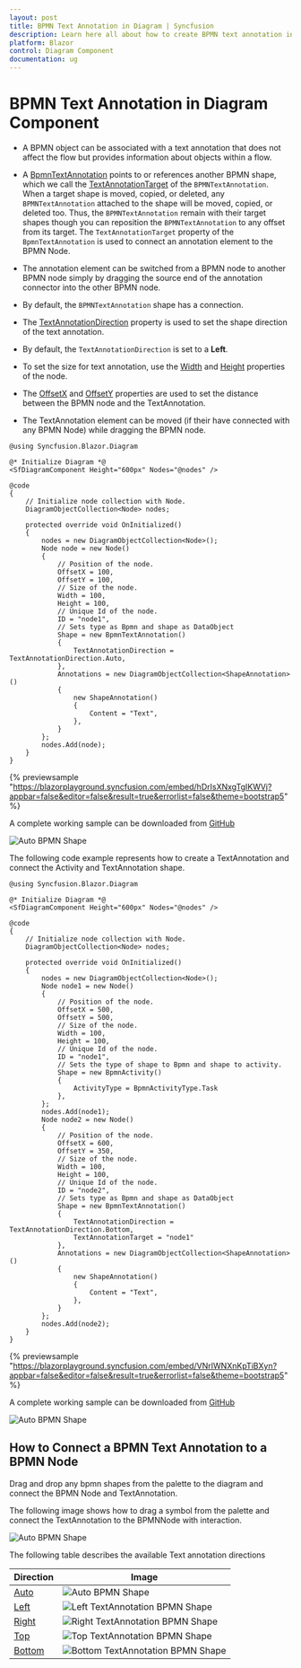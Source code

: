 ```yaml
---
layout: post
title: BPMN Text Annotation in Diagram | Syncfusion
description: Learn here all about how to create BPMN text annotation in Syncfusion Blazor Diagram component and more.
platform: Blazor
control: Diagram Component
documentation: ug
---
```


# BPMN Text Annotation in Diagram Component

* A BPMN object can be associated with a text annotation that does not affect the flow but provides information about objects within a flow. 

* A [BpmnTextAnnotation](https://help.syncfusion.com/cr/blazor/Syncfusion.Blazor.Diagram.BpmnTextAnnotation.html) points to or references another BPMN shape, which we call the [TextAnnotationTarget](https://help.syncfusion.com/cr/blazor/Syncfusion.Blazor.Diagram.BpmnTextAnnotation.html#Syncfusion_Blazor_Diagram_BpmnTextAnnotation_TextAnnotationTarget) of the `BPMNTextAnnotation`. When a target shape is moved, copied, or deleted, any `BPMNTextAnnotation` attached to the shape will be moved, copied, or deleted too. Thus, the `BPMNTextAnnotation` remain with their target shapes though you can reposition the `BPMNTextAnnotation` to any offset from its target. The `TextAnnotationTarget` property of the `BpmnTextAnnotation` is used to connect an annotation element to the BPMN Node.

* The annotation element can be switched from a BPMN node to another BPMN node simply by dragging the source end of the annotation connector into the other BPMN node.

* By default, the `BPMNTextAnnotation` shape has a connection.

* The [TextAnnotationDirection](https://help.syncfusion.com/cr/blazor/Syncfusion.Blazor.Diagram.BpmnTextAnnotation.html#Syncfusion_Blazor_Diagram_BpmnTextAnnotation_TextAnnotationDirection) property is used to set the shape direction of the text annotation.

* By default, the `TextAnnotationDirection` is set to a **Left**.

* To set the size for text annotation, use the [Width](https://help.syncfusion.com/cr/blazor/Syncfusion.Blazor.Diagram.Node.html#Syncfusion_Blazor_Diagram_Node_Width) and [Height](https://help.syncfusion.com/cr/blazor/Syncfusion.Blazor.Diagram.Node.html#Syncfusion_Blazor_Diagram_Node_Height) properties of the node.

* The [OffsetX](https://help.syncfusion.com/cr/blazor/Syncfusion.Blazor.Diagram.Node.html#Syncfusion_Blazor_Diagram_Node_OffsetX) and [OffsetY](https://help.syncfusion.com/cr/blazor/Syncfusion.Blazor.Diagram.Node.html#Syncfusion_Blazor_Diagram_Node_OffsetY) properties are used to set the distance between the BPMN node and the TextAnnotation.

* The TextAnnotation element can be moved (if their have connected with any BPMN Node) while dragging the BPMN node.

```cshtml
@using Syncfusion.Blazor.Diagram

@* Initialize Diagram *@
<SfDiagramComponent Height="600px" Nodes="@nodes" />

@code
{
    // Initialize node collection with Node.
    DiagramObjectCollection<Node> nodes;

    protected override void OnInitialized()
    {
        nodes = new DiagramObjectCollection<Node>();
        Node node = new Node()
        {
            // Position of the node.
            OffsetX = 100,
            OffsetY = 100,
            // Size of the node.
            Width = 100,
            Height = 100,
            // Unique Id of the node.
            ID = "node1",
            // Sets type as Bpmn and shape as DataObject
            Shape = new BpmnTextAnnotation()
            {
                TextAnnotationDirection = TextAnnotationDirection.Auto,
            },
            Annotations = new DiagramObjectCollection<ShapeAnnotation>()
            {
                new ShapeAnnotation()
                {
                    Content = "Text",
                },
            }
        };
        nodes.Add(node);
    }
}
```
{% previewsample "https://blazorplayground.syncfusion.com/embed/hDrIsXNxgTgIKWVj?appbar=false&editor=false&result=true&errorlist=false&theme=bootstrap5" %}

A complete working sample can be downloaded from [GitHub](https://github.com/SyncfusionExamples/Blazor-Diagram-Examples/tree/master/UG-Samples/BpmnEditor/BpmnTextAnnotation/BpmnTextAnnotation)

![Auto BPMN Shape](../images/Bpmn-TextAnnotation-Auto.png)

The following code example represents how to create a TextAnnotation and connect the Activity and TextAnnotation shape.

```cshtml
@using Syncfusion.Blazor.Diagram

@* Initialize Diagram *@
<SfDiagramComponent Height="600px" Nodes="@nodes" />

@code
{
    // Initialize node collection with Node.
    DiagramObjectCollection<Node> nodes;

    protected override void OnInitialized()
    {
        nodes = new DiagramObjectCollection<Node>();
        Node node1 = new Node()
        {
            // Position of the node.
            OffsetX = 500,
            OffsetY = 500,
            // Size of the node.
            Width = 100,
            Height = 100,
            // Unique Id of the node.
            ID = "node1",
            // Sets the type of shape to Bpmn and shape to activity.
            Shape = new BpmnActivity() 
            { 
                ActivityType = BpmnActivityType.Task 
            },
        };
        nodes.Add(node1);
        Node node2 = new Node()
        {
            // Position of the node.
            OffsetX = 600,
            OffsetY = 350,
            // Size of the node.
            Width = 100,
            Height = 100,
            // Unique Id of the node.
            ID = "node2",
            // Sets type as Bpmn and shape as DataObject
            Shape = new BpmnTextAnnotation()
            {
                TextAnnotationDirection = TextAnnotationDirection.Bottom,
                TextAnnotationTarget = "node1"
            },
            Annotations = new DiagramObjectCollection<ShapeAnnotation>()
            {
                new ShapeAnnotation()
                {
                    Content = "Text",
                },
            }
        };
        nodes.Add(node2);
    }
}

```
{% previewsample "https://blazorplayground.syncfusion.com/embed/VNrIWNXnKpTiBXyn?appbar=false&editor=false&result=true&errorlist=false&theme=bootstrap5" %}

A complete working sample can be downloaded from [GitHub](https://github.com/SyncfusionExamples/Blazor-Diagram-Examples/tree/master/UG-Samples/BpmnEditor/BpmnTextAnnotation/TextAnnotationTarget)

![Auto BPMN Shape](../images/bpmn-text-annotation_WithTarget.png) 

## How to Connect a BPMN Text Annotation to a BPMN Node

Drag and drop any bpmn shapes from the palette to the diagram and connect the BPMN Node and TextAnnotation.

The following image shows how to drag a symbol from the palette and connect the TextAnnotation to the BPMNNode with interaction.

![Auto BPMN Shape](../images/Bpmn-TextAnnotationTarget-Connect.gif)

The following table describes the available Text annotation directions

| Direction | Image |
| -------- | -------- |
| [Auto](https://help.syncfusion.com/cr/blazor/Syncfusion.Blazor.Diagram.TextAnnotationDirection.html#Syncfusion_Blazor_Diagram_TextAnnotationDirection_Auto) | ![Auto BPMN Shape](../images/Bpmn-TextAnnotation-Auto.png)|
| [Left](https://help.syncfusion.com/cr/blazor/Syncfusion.Blazor.Diagram.TextAnnotationDirection.html#Syncfusion_Blazor_Diagram_TextAnnotationDirection_Left) | ![Left TextAnnotation BPMN Shape](../images/Bpmn-TextAnnotation-Auto.png)|
| [Right](https://help.syncfusion.com/cr/blazor/Syncfusion.Blazor.Diagram.TextAnnotationDirection.html#Syncfusion_Blazor_Diagram_TextAnnotationDirection_Right) | ![Right TextAnnotation BPMN Shape](../images/Bpmn-TextAnnotation-Right.png)|
| [Top](https://help.syncfusion.com/cr/blazor/Syncfusion.Blazor.Diagram.TextAnnotationDirection.html#Syncfusion_Blazor_Diagram_TextAnnotationDirection_Top) | ![Top TextAnnotation BPMN Shape](../images/Bpmn-TextAnnotation-Top.png)|
| [Bottom](https://help.syncfusion.com/cr/blazor/Syncfusion.Blazor.Diagram.TextAnnotationDirection.html#Syncfusion_Blazor_Diagram_TextAnnotationDirection_Bottom) | ![Bottom TextAnnotation BPMN Shape](../images/Bpmn-TextAnnotation-Bottom.png)|
